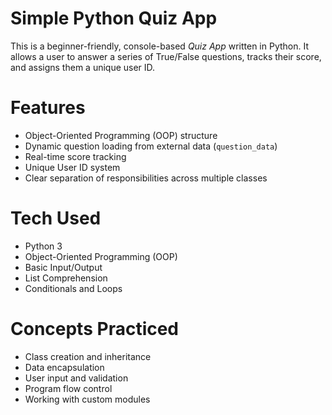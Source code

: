 # Simple Python Quiz App

This is a beginner-friendly, console-based *Quiz App* written in Python. It allows a user to answer a series of True/False questions, tracks their score, and assigns them a unique user ID.

# Features

- Object-Oriented Programming (OOP) structure
- Dynamic question loading from external data (`question_data`)
- Real-time score tracking
- Unique User ID system
- Clear separation of responsibilities across multiple classes

# Tech Used

- Python 3
- Object-Oriented Programming (OOP)
- Basic Input/Output
- List Comprehension
- Conditionals and Loops

# Concepts Practiced

- Class creation and inheritance
- Data encapsulation
- User input and validation
- Program flow control
- Working with custom modules
